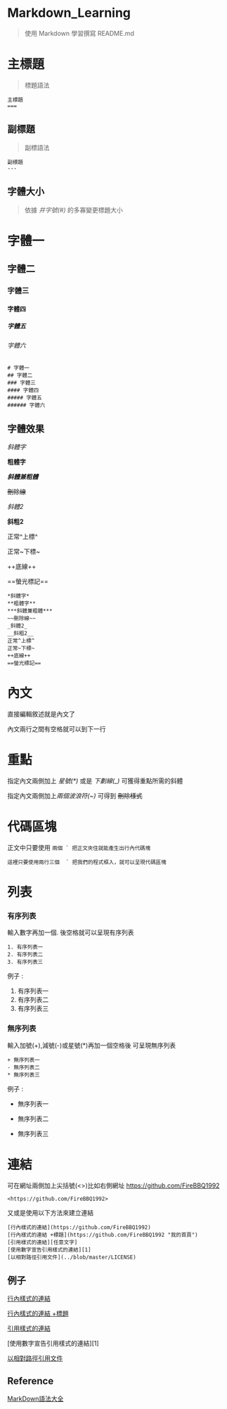 # Markdown_Learning

> 使用 Markdown 學習撰寫 README.md



主標題
===
> 標題語法
```
主標題
===
```


副標題
---
> 副標語法
```
副標題
---
```


字體大小
---
> 依據 *井字號(#)* 的多寡變更標題大小
# 字體一
## 字體二
### 字體三
#### 字體四
##### 字體五
###### 字體六
```
# 字體一
## 字體二
### 字體三
#### 字體四
##### 字體五
###### 字體六
```


字體效果
---
*斜體字*

**粗體字**

***斜體兼粗體***

~~刪除線~~

_斜體2_

__斜粗2__

正常^上標^

正常~下標~

++底線++

==螢光標記==

```
*斜體字*
**粗體字**
***斜體兼粗體***
~~刪除線~~
_斜體2_
__斜粗2__
正常^上標^
正常~下標~
++底線++
==螢光標記==
```


# 內文

直接編輯敘述就是內文了

內文兩行之間有空格就可以到下一行


# 重點
指定內文兩側加上 *星號(\*)* 或是 _下劃線(\_)_ 可獲得重點所需的斜體


指定內文兩側加上*兩個波浪符(\~)* 可得到 ~~刪除樣式~~



# 代碼區塊


正文中只要使用   `` 兩個 ` 把正文夾住就能產生出行內代碼塊  ``


```
這裡只要使用兩行三個  ` 把我們的程式框入，就可以呈現代碼區塊
```

# 列表

### 有序列表
輸入數字再加一個. 後空格就可以呈現有序列表
```
1. 有序列表一
2. 有序列表二
3. 有序列表三
```
例子 :
1. 有序列表一
2. 有序列表二
3. 有序列表三

### 無序列表
輸入加號(+),減號(-)或星號(*)再加一個空格後 可呈現無序列表
```
+ 無序列表一
- 無序列表二
* 無序列表三
```
例子 :
+ 無序列表一
- 無序列表二
* 無序列表三


# 連結
可在網址兩側加上尖括號(<>)比如右側網址 <https://github.com/FireBBQ1992>

```
<https://github.com/FireBBQ1992>
```
又或是使用以下方法來建立連結

```
[行內樣式的連結](https://github.com/FireBBQ1992)
[行內樣式的連結 +標題](https://github.com/FireBBQ1992 "我的首頁")
[引用樣式的連結][任意文字]
[使用數字宣告引用樣式的連結][1]
[以相對路徑引用文件](../blob/master/LICENSE)
```

## 例子
[行內樣式的連結](https://github.com/FireBBQ1992)

[行內樣式的連結 +標題](https://github.com/FireBBQ1992 "我的首頁")

[引用樣式的連結](任意文字)

[使用數字宣告引用樣式的連結][1]


[以相對路徑引用文件](../blob/master/LICENSE)


Reference
---
[MarkDown語法大全](https://hackmd.io/@eMP9zQQ0Qt6I8Uqp2Vqy6w/SyiOheL5N/%2FBVqowKshRH246Q7UDyodFA?type=book)